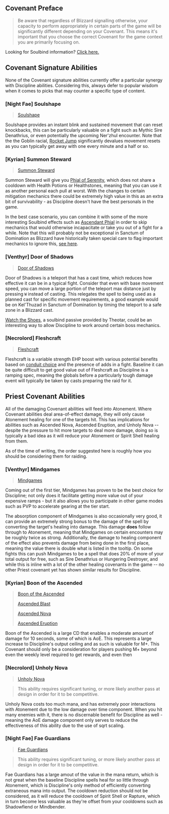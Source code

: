 ## Covenant Preface

> Be aware that regardless of Blizzard signalling otherwise, your capacity to perform appropriately in certain parts of the game will be significantly different depending on your Covenant. This means it's important that you choose the correct Covenant for the game context you are primarily focusing on.

Looking for Soulbind information? [Click here.](soulbinds.md)


## Covenant Signature Abilities

None of the Covenant signature abilities currently offer a particular synergy with Discipline abilities. Considering this, always defer to popular wisdom when it comes to picks that may counter a specific type of content.

### [Night Fae] Soulshape

> [Soulshape](https://shadowlands.wowhead.com/spell=310143/soulshape)

Soulshape provides an instant blink and sustained movement that can reset knockbacks, this can be particularly valuable on a fight such as Mythic Sire Denathrius, or even potentially the upcoming Ner'zhul encounter. Note that the the Goblin racial, [Rocket Jump](https://www.wowhead.com/spell=69070/rocket-jump) significantly devalues movement resets as you can typically get away with one every minute and a half or so.

### [Kyrian] Summon Steward

> [Summon Steward](https://shadowlands.wowhead.com/spell=324739)

Summon Steward will give you [Phial of Serenity](https://shadowlands.wowhead.com/item=177278/phial-of-serenity), which does not share a cooldown with Health Potions or Healthstones, meaning that you can use it as another personal each pull at worst. With the changes to certain mitigation mechanics there could be extremely high value in this as an extra bit of survivability - as Discipline doesn't have the best personals in the game.

In the best case scenario, you can combine it with some of the more interesting Soulbind effects such as [Ascendant Phial](https://shadowlands.wowhead.com/spell=329776/ascendant-phial) in order to skip mechanics that would otherwise incapacitate or take you out of a fight for a while. Note that this will probably not be exceptional in Sanctum of Domination as Blizzard have historically taken special care to flag important mechanics to ignore this, [see here](https://www.wowhead.com/news=318905.3/dwarf-stoneform-and-kyrian-phial-no-longer-removes-some-castle-nathria-bleeds).

### [Venthyr] Door of Shadows

> [Door of Shadows](https://shadowlands.wowhead.com/spell=300728/door-of-shadows)

Door of Shadows is a teleport that has a cast time, which reduces how effective it can be in a typical fight. Consider that even with base movement speed, you can move a large portion of the teleport max distance just by pressing `W` instead of casting. This relegates the spell to being used as a planned cast for specific movement requirements, a good example would be on Kel'Thuzad in Sanctum of Domination by timing the teleport to a safe zone in a Blizzard cast.

[Watch the Shoes](https://shadowlands.wowhead.com/spell=336140/watch-the-shoes), a soulbind passive provided by Theotar, could be an interesting way to allow Discipline to work around certain boss mechanics.

### [Necrolord] Fleshcraft

> [Fleshcraft](https://shadowlands.wowhead.com/spell=324631/fleshcraft)

Fleshcraft is a variable strength EHP boost with various potential benefits based on [conduit choice](https://shadowlands.wowhead.com/spell=323074/volatile-solvent) and the presence of adds in a fight. Baseline it can be quite difficult to get good value out of Fleshcraft as Discipline is a ramping spec, meaning the globals before a particularly tough damage event will typically be taken by casts preparing the raid for it.

## Priest Covenant Abilities

All of the damaging Covenant abilities will feed into Atonement. Where Covenant abilities deal area-of-effect damage, they will only cause Atonement healing for one of the targets hit. This has implications for abilities such as Ascended Nova, Ascended Eruption, and Unholy Nova -- despite the pressure to hit more targets to deal more damage, doing so is typically a bad idea as it will reduce your Atonement or Spirit Shell healing from them.

As of the time of writing, the order suggested here is roughly how you should be considering them for raiding.

### [Venthyr] Mindgames

> [Mindgames](https://shadowlands.wowhead.com/spell=323673/mindgames)

Coming out of the first tier, Mindgames has proven to be the best choice for Discipline; not only does it facilitate getting more value out of your expensive ramps - but it also allows you to participate in other game modes such as PVP to accelerate gearing at the tier start. 

The absorption component of Mindgames is also occasionally very good, it can provide an extremely strong bonus to the damage of the spell by converting the target's healing into damage. This damage **does** follow through to Atonement, meaning that Mindgames on certain encounters may be roughly twice as strong. Additionally, the damage to healing component of the effect also prevents damage from being done in the first place, meaning the value there is double what is listed in the tooltip. On some fights this can push Mindgames to be a spell that does 20% of more of your total output for free, such as Sire Denathrius or Hungering Destroyer, and while this is inline with a lot of the other healing covenants in the game -- no other Priest covenant yet has shown similar results for Discipline.

### [Kyrian] Boon of the Ascended

> [Boon of the Ascended](https://shadowlands.wowhead.com/spell=325013/boon-of-the-ascended)
>
> [Ascended Blast](https://shadowlands.wowhead.com/spell=325315/ascended-blast)
>
> [Ascended Nova](https://shadowlands.wowhead.com/spell=325020/ascended-nova)
>
> [Ascended Eruption](https://shadowlands.wowhead.com/spell=325326/ascended-eruption)

Boon of the Ascended is a large CD that enables a moderate amount of damage for 10 seconds, some of which is AoE. This represents a large increase to Discipline's output ceiling and as such is valuable for M+. This Covenant should only be a consideration for players pushing M+ beyond even the weekly level required to get rewards, and even then 

### [Necrolord] Unholy Nova

> [Unholy Nova](https://shadowlands.wowhead.com/spell=324724/unholy-nova)

> This ability requires significant tuning, or more likely another pass at design in order for it to be competitive.

Unholy Nova costs too much mana, and has extremely poor interactions with Atonement due to the low damage over time component. When you hit many enemies with it, there is no discernable benefit for Discipline as well - meaning the AoE damage component only serves to reduce the effectiveness of this ability due to the use of sqrt scaling. 

### [Night Fae] Fae Guardians

> [Fae Guardians](https://shadowlands.wowhead.com/spell=327661/fae-guardians)

> This ability requires significant tuning, or more likely another pass at design in order for it to be competitive.

Fae Guardians has a large amout of the value in the mana return, which is not great when the baseline Discipline spells heal for so little through Atonement, which is Discipline's only method of efficiently converting extraneous mana into output. The cooldown reduction should not be considered, as it will reduce the cooldown of Spirit Shell or Rapture, which in turn become less valuable as they're offset from your cooldowns such as Shadowfiend or Mindbender.
